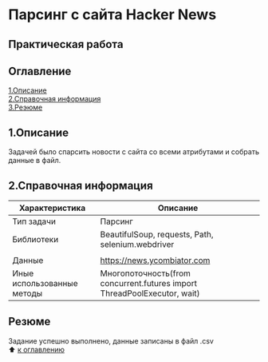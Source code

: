 # Парсинг с сайта Hacker News
Практическая работа
---------
## Оглавление
[1.Описание](https://github.com/PavelNovikov888/portfolio/tree/master/%D0%9F%D0%B0%D1%80%D1%81%D0%B8%D0%BD%D0%B3/%D0%9F%D0%B0%D1%80%D1%81%D0%B8%D0%BD%D0%B3%20%D1%81%20%D1%81%D0%B0%D0%B9%D1%82%D0%B0%20%D0%A5%D0%B0%D0%BA%D0%B5%D1%80%D0%9D%D1%8C%D1%8E%D1%81#1%D0%BE%D0%BF%D0%B8%D1%81%D0%B0%D0%BD%D0%B8%D0%B5)   
[2.Справочная информация](https://github.com/PavelNovikov888/portfolio/tree/master/%D0%9F%D0%B0%D1%80%D1%81%D0%B8%D0%BD%D0%B3/%D0%9F%D0%B0%D1%80%D1%81%D0%B8%D0%BD%D0%B3%20%D1%81%20%D1%81%D0%B0%D0%B9%D1%82%D0%B0%20%D0%A5%D0%B0%D0%BA%D0%B5%D1%80%D0%9D%D1%8C%D1%8E%D1%81#2%D1%81%D0%BF%D1%80%D0%B0%D0%B2%D0%BE%D1%87%D0%BD%D0%B0%D1%8F-%D0%B8%D0%BD%D1%84%D0%BE%D1%80%D0%BC%D0%B0%D1%86%D0%B8%D1%8F)   
[3.Реэюме](https://github.com/PavelNovikov888/portfolio/tree/master/%D0%9F%D0%B0%D1%80%D1%81%D0%B8%D0%BD%D0%B3/%D0%9F%D0%B0%D1%80%D1%81%D0%B8%D0%BD%D0%B3%20%D1%81%20%D1%81%D0%B0%D0%B9%D1%82%D0%B0%20%D0%A5%D0%B0%D0%BA%D0%B5%D1%80%D0%9D%D1%8C%D1%8E%D1%81#%D1%80%D0%B5%D0%B7%D1%8E%D0%BC%D0%B5)

## 1.Описание 
Задачей было спарсить новости с сайта со всеми атрибутами и собрать данные в файл.

## 2.Справочная информация
|Характеристика| Описание |
|-|-|
| Тип задачи | Парсинг |
| Библиотеки |  BeautifulSoup, requests, Path, selenium.webdriver|
|<!-- -->|<!-- -->|
| Данные | https://news.ycombiator.com |
| Иные использованные методы |Многопоточность(from concurrent.futures import ThreadPoolExecutor, wait)|

## Резюме
Задание успешно выполнено, данные записаны в файл .csv   
:arrow_up: [к оглавлению](https://github.com/PavelNovikov888/portfolio/tree/master/%D0%9F%D0%B0%D1%80%D1%81%D0%B8%D0%BD%D0%B3/%D0%9F%D0%B0%D1%80%D1%81%D0%B8%D0%BD%D0%B3%20%D1%81%20%D1%81%D0%B0%D0%B9%D1%82%D0%B0%20%D0%A5%D0%B0%D0%BA%D0%B5%D1%80%D0%9D%D1%8C%D1%8E%D1%81#%D0%BE%D0%B3%D0%BB%D0%B0%D0%B2%D0%BB%D0%B5%D0%BD%D0%B8%D0%B5)
